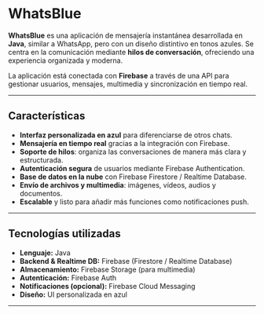 # WhatsBlue  

**WhatsBlue** es una aplicación de mensajería instantánea desarrollada en **Java**, similar a WhatsApp, pero con un diseño distintivo en tonos azules. Se centra en la comunicación mediante **hilos de conversación**, ofreciendo una experiencia organizada y moderna.  

La aplicación está conectada con **Firebase** a través de una API para gestionar usuarios, mensajes, multimedia y sincronización en tiempo real.  

---

## Características  

- **Interfaz personalizada en azul** para diferenciarse de otros chats.  
- **Mensajería en tiempo real** gracias a la integración con Firebase.  
- **Soporte de hilos**: organiza las conversaciones de manera más clara y estructurada.  
- **Autenticación segura** de usuarios mediante Firebase Authentication.  
- **Base de datos en la nube** con Firebase Firestore / Realtime Database.  
- **Envío de archivos y multimedia**: imágenes, vídeos, audios y documentos.  
- **Escalable** y listo para añadir más funciones como notificaciones push.  

---

## Tecnologías utilizadas  

- **Lenguaje:** Java 
- **Backend & Realtime DB:** Firebase (Firestore / Realtime Database)  
- **Almacenamiento:** Firebase Storage (para multimedia)  
- **Autenticación:** Firebase Auth  
- **Notificaciones (opcional):** Firebase Cloud Messaging  
- **Diseño:** UI personalizada en azul  

---
